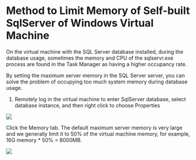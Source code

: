 # Method to Limit Memory of Self-built SqlServer of Windows Virtual Machine

On the virtual machine with the SQL Server database installed, during the database usage, sometimes the memory and CPU of the sqlservr.exe process are found in the Task Manager as having a higher occupancy rate.

By setting the maximum server memory in the SQL Server server, you can solve the problem of occupying too much system memory during database usage.

1. Remotely log in the virtual machine to enter SqlServer database, select database instance, and then right click to choose Properties

![](https://github.com/jdcloudcom/cn/blob/edit/image/Elastic-Compute/Virtual-Machine/Windows/Windows%E4%BA%91%E4%B8%BB%E6%9C%BA%E8%87%AA%E5%BB%BASqlServer%E9%99%90%E5%88%B6%E5%86%85%E5%AD%98%E6%96%B9%E6%B3%9501.png)

Click the Memory tab. The default maximum server memory is very large and we generally limit it to 50% of the virtual machine memory, for example, 16G memory * 50% = 8000MB.

![](https://github.com/jdcloudcom/cn/blob/edit/image/Elastic-Compute/Virtual-Machine/Windows/Windows%E4%BA%91%E4%B8%BB%E6%9C%BA%E8%87%AA%E5%BB%BASqlServer%E9%99%90%E5%88%B6%E5%86%85%E5%AD%98%E6%96%B9%E6%B3%9502.png)
